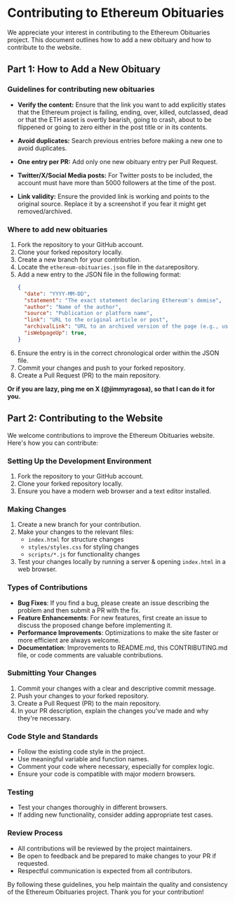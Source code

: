 # Contributing to Ethereum Obituaries
We appreciate your interest in contributing to the Ethereum Obituaries project. This document outlines how to add a new obituary and how to contribute to the website.

## Part 1: How to Add a New Obituary

### Guidelines for contributing new obituaries
- **Verify the content:** Ensure that the link you want to add explicitly states that the Ethereum project is failing, ending, over, killed, outclassed, dead or that the ETH asset is overtly bearish, going to crash, about to be flippened or going to zero either in the post title or in its contents.

- **Avoid duplicates:** Search previous entries before making a new one to avoid duplicates.

- **One entry per PR:** Add only one new obituary entry per Pull Request.

- **Twitter/X/Social Media posts:** For Twitter posts to be included, the account must have more than 5000 followers at the time of the post.

- **Link validity:** Ensure the provided link is working and points to the original source. Replace it by a screenshot if you fear it might get removed/archived.

### Where to add new obituaries
1. Fork the repository to your GitHub account.
2. Clone your forked repository locally.
3. Create a new branch for your contribution.
4. Locate the `ethereum-obituaries.json` file in the `data`repository.
5. Add a new entry to the JSON file in the following format:
   ```json
   {
     "date": "YYYY-MM-DD",
     "statement": "The exact statement declaring Ethereum's demise",
     "author": "Name of the author",
     "source": "Publication or platform name",
     "link": "URL to the original article or post",
     "archivalLink": "URL to an archived version of the page (e.g., using Wayback Machine or a screenshot hosted on imgur)",
     "isWebpageUp": true,
   }
6. Ensure the entry is in the correct chronological order within the JSON file.
7. Commit your changes and push to your forked repository.
8. Create a Pull Request (PR) to the main repository.

**Or if you are lazy, ping me on X (@jimmyragosa), so that I can do it for you.**

## Part 2: Contributing to the Website
We welcome contributions to improve the Ethereum Obituaries website. Here's how you can contribute:

### Setting Up the Development Environment
1. Fork the repository to your GitHub account.
2. Clone your forked repository locally.
3. Ensure you have a modern web browser and a text editor installed.

### Making Changes
1. Create a new branch for your contribution.
2. Make your changes to the relevant files:
   - `index.html` for structure changes
   - `styles/styles.css` for styling changes
   - `scripts/*.js` for functionality changes
3. Test your changes locally by running a server & opening `index.html` in a web browser.

### Types of Contributions
- **Bug Fixes**: If you find a bug, please create an issue describing the problem and then submit a PR with the fix.
- **Feature Enhancements**: For new features, first create an issue to discuss the proposed change before implementing it.
- **Performance Improvements**: Optimizations to make the site faster or more efficient are always welcome.
- **Documentation**: Improvements to README.md, this CONTRIBUTING.md file, or code comments are valuable contributions.

### Submitting Your Changes
1. Commit your changes with a clear and descriptive commit message.
2. Push your changes to your forked repository.
3. Create a Pull Request (PR) to the main repository.
4. In your PR description, explain the changes you've made and why they're necessary.

### Code Style and Standards
- Follow the existing code style in the project.
- Use meaningful variable and function names.
- Comment your code where necessary, especially for complex logic.
- Ensure your code is compatible with major modern browsers.

### Testing
- Test your changes thoroughly in different browsers.
- If adding new functionality, consider adding appropriate test cases.

### Review Process
- All contributions will be reviewed by the project maintainers.
- Be open to feedback and be prepared to make changes to your PR if requested.
- Respectful communication is expected from all contributors.

By following these guidelines, you help maintain the quality and consistency of the Ethereum Obituaries project. Thank you for your contribution!